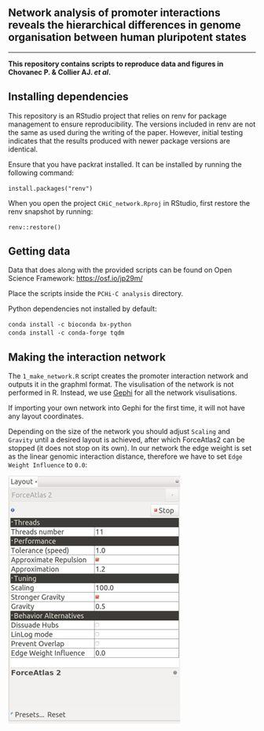 ## Network analysis of promoter interactions reveals the hierarchical differences in genome organisation between human pluripotent states

___


**This repository contains scripts to reproduce data and figures in Chovanec P. & Collier AJ. *et al*.**

## Installing dependencies


This repository is an RStudio project that relies on renv for package management to ensure reproducibility. The versions included in renv are not the same as used during the writing of the paper. However, initial testing indicates that the results produced with newer package versions are identical.

Ensure that you have packrat installed. It can be installed by running the following command:

`install.packages("renv")`

When you open the project `CHiC_network.Rproj` in RStudio, first restore the renv snapshot by running:

`renv::restore()`


## Getting data

Data that does along with the provided scripts can be found on Open Science Framework: https://osf.io/jp29m/  

Place the scripts inside the `PCHi-C analysis` directory.


Python dependencies not installed by default:

`conda install -c bioconda bx-python`  
`conda install -c conda-forge tqdm`


## Making the interaction network

The `1_make_network.R` script creates the promoter interaction network and outputs it in the graphml format. The visulisation of the network is not performed in R. Instead, we use [Gephi](https://gephi.org/) for all the network visulisations.

If importing your own network into Gephi for the first time, it will not have any layout coordinates.

Depending on the size of the network you should adjust `Scaling` and `Gravity` until a desired layout is achieved, after which ForceAtlas2 can be stopped (it does not stop on its own). In our network the edge weight is set as the linear genomic interaction distance, therefore we have to set `Edge Weight Influence` to `0.0`:

<img src=images/gephi_layout.jpg width="350" height="505" />
